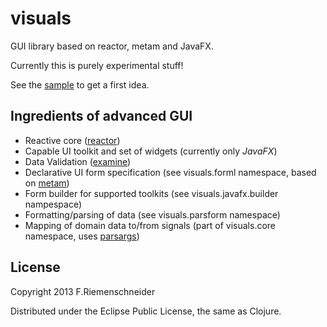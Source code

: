 # visuals

GUI library based on reactor, metam and JavaFX.

Currently this is purely experimental stuff!

See the [sample](javafx/src/visuals/javafx/sample.clj) to get a first idea.


## Ingredients of advanced GUI

 - Reactive core ([reactor](https://github.com/friemen/reactor))
 - Capable UI toolkit and set of widgets (currently only *JavaFX*)
 - Data Validation ([examine](https://github.com/friemen/examine))
 - Declarative UI form specification (see visuals.forml namespace, based on [metam](https://github.com/friemen/metam))
 - Form builder for supported toolkits (see visuals.javafx.builder nampespace)
 - Formatting/parsing of data (see visuals.parsform namespace)
 - Mapping of domain data to/from signals (part of visuals.core namespace, uses [parsargs](https://github.com/friemen/parsargs))
 
## License

Copyright 2013 F.Riemenschneider

Distributed under the Eclipse Public License, the same as Clojure.
